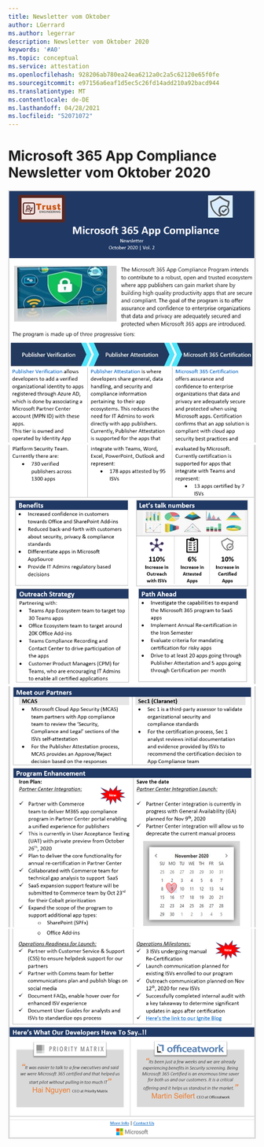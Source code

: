 ```yaml
---
title: Newsletter vom Oktober
author: LGerrard
ms.author: legerrar
description: Newsletter vom Oktober 2020
keywords: '#A0'
ms.topic: conceptual
ms.service: attestation
ms.openlocfilehash: 928206ab780ea24ea6212a0c2a5c62120e65f0fe
ms.sourcegitcommit: e97156a6eaf1d5ec5c26fd14add210a92bacd944
ms.translationtype: MT
ms.contentlocale: de-DE
ms.lasthandoff: 04/28/2021
ms.locfileid: "52071072"
---
```

# <a name="october-2020-microsoft-365-app-compliance-newsletter"></a>Microsoft 365 App Compliance Newsletter vom Oktober 2020

![Alttext ](../media/Oct_SS1_New.png)
 ![ Alttext ](../media/Oct_SS2.PNG)
 ![ Alttext ](../media/Oct_SS3.PNG)
 ![ Alttext Alttext](../media/Oct_SS4.PNG)

